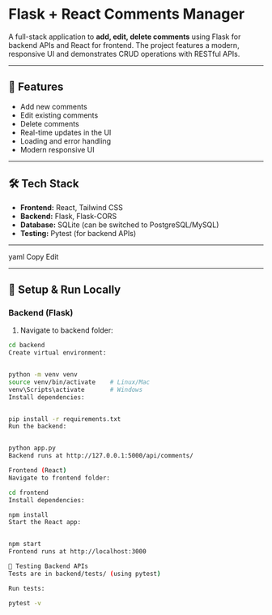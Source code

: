 # Flask + React Comments Manager

A full-stack application to **add, edit, delete comments** using Flask for backend APIs and React for frontend. The project features a modern, responsive UI and demonstrates CRUD operations with RESTful APIs.

---

## 📝 Features

- Add new comments
- Edit existing comments
- Delete comments
- Real-time updates in the UI
- Loading and error handling
- Modern responsive UI

---

## 🛠 Tech Stack

- **Frontend:** React, Tailwind CSS
- **Backend:** Flask, Flask-CORS
- **Database:** SQLite (can be switched to PostgreSQL/MySQL)
- **Testing:** Pytest (for backend APIs)

---


yaml
Copy
Edit

---

## 🚀 Setup & Run Locally

### Backend (Flask)

1. Navigate to backend folder:
```bash
cd backend
Create virtual environment:


python -m venv venv
source venv/bin/activate    # Linux/Mac
venv\Scripts\activate       # Windows
Install dependencies:


pip install -r requirements.txt
Run the backend:


python app.py
Backend runs at http://127.0.0.1:5000/api/comments/

Frontend (React)
Navigate to frontend folder:

cd frontend
Install dependencies:

npm install
Start the React app:


npm start
Frontend runs at http://localhost:3000

🧪 Testing Backend APIs
Tests are in backend/tests/ (using pytest)

Run tests:

pytest -v
